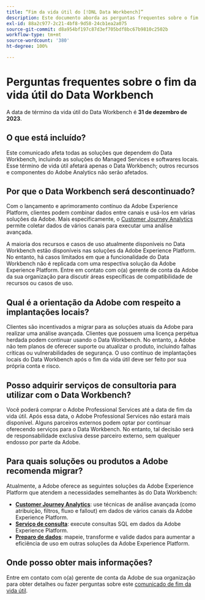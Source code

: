 ```yaml
---
title: “Fim da vida útil do [!DNL Data Workbench]”
description: Este documento aborda as perguntas frequentes sobre o fim da vida útil do  [!DNL Data Workbench].
exl-id: 88a2c977-2c21-4bf8-9d58-24cb1ea2a075
source-git-commit: d8a954bf197c87d3ef705bdf8bc67b9810c2502b
workflow-type: tm+mt
source-wordcount: '380'
ht-degree: 100%

---
```


# Perguntas frequentes sobre o fim da vida útil do Data Workbench

A data de término da vida útil do Data Workbench é **31 de dezembro de 2023**.

## O que está incluído?

Este comunicado afeta todas as soluções que dependem do Data Workbench, incluindo as soluções do Managed Services e softwares locais. Esse término de vida útil afetará apenas o Data Workbench; outros recursos e componentes do Adobe Analytics não serão afetados.

## Por que o Data Workbench será descontinuado?

Com o lançamento e aprimoramento contínuo da Adobe Experience Platform, clientes podem combinar dados entre canais e usá-los em várias soluções da Adobe. Mais especificamente, o [Customer Journey Analytics](https://experienceleague.adobe.com/docs/analytics-platform/using/cja-landing.html) permite coletar dados de vários canais para executar uma análise avançada.

A maioria dos recursos e casos de uso atualmente disponíveis no Data Workbench estão disponíveis nas soluções da Adobe Experience Platform. No entanto, há casos limitados em que a funcionalidade do Data Workbench não é replicada com uma respectiva solução da Adobe Experience Platform. Entre em contato com o(a) gerente de conta da Adobe da sua organização para discutir áreas específicas de compatibilidade de recursos ou casos de uso.

## Qual é a orientação da Adobe com respeito a implantações locais?

Clientes são incentivados a migrar para as soluções atuais da Adobe para realizar uma análise avançada. Clientes que possuem uma licença perpétua herdada podem continuar usando o Data Workbench. No entanto, a Adobe não tem planos de oferecer suporte ou atualizar o produto, incluindo falhas críticas ou vulnerabilidades de segurança. O uso contínuo de implantações locais do Data Workbench após o fim da vida útil deve ser feito por sua própria conta e risco.

## Posso adquirir serviços de consultoria para utilizar com o Data Workbench?

Você poderá comprar o Adobe Professional Services até a data de fim da vida útil. Após essa data, o Adobe Professional Services não estará mais disponível. Alguns parceiros externos podem optar por continuar oferecendo serviços para o Data Workbench. No entanto, tal decisão será de responsabilidade exclusiva desse parceiro externo, sem qualquer endosso por parte da Adobe.

## Para quais soluções ou produtos a Adobe recomenda migrar?

Atualmente, a Adobe oferece as seguintes soluções da Adobe Experience Platform que atendem a necessidades semelhantes às do Data Workbench:

* [**Customer Journey Analytics**](https://experienceleague.adobe.com/docs/analytics-platform/using/cja-landing.html): use técnicas de análise avançada (como atribuição, filtros, fluxo e fallout) em dados de vários canais da Adobe Experience Platform.
* [**Serviço de consulta**](https://experienceleague.adobe.com/docs/experience-platform/query/home.html): execute consultas SQL em dados da Adobe Experience Platform.
* [**Preparo de dados**](https://experienceleague.adobe.com/docs/experience-platform/data-prep/home.html): mapeie, transforme e valide dados para aumentar a eficiência de uso em outras soluções da Adobe Experience Platform.

## Onde posso obter mais informações?

Entre em contato com o(a) gerente de conta da Adobe de sua organização para obter detalhes ou fazer perguntas sobre este [comunicado de fim da vida útil](https://express.adobe.com/page/GSu6oKOD88GAj/).
